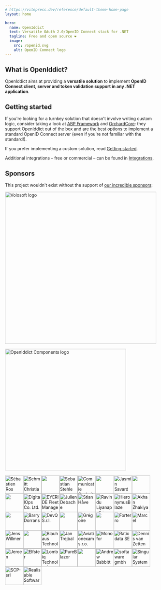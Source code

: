 ```yaml
---
# https://vitepress.dev/reference/default-theme-home-page
layout: home

hero:
  name: OpenIddict
  text: Versatile OAuth 2.0/OpenID Connect stack for .NET
  tagline: Free and open source ❤
  image:
    src: /openid.svg
    alt: OpenID Connect logo
---
```


## What is OpenIddict?

OpenIddict aims at providing a **versatile solution** to implement **OpenID Connect client, server and token validation support in any .NET application**.

## Getting started

If you're looking for a turnkey solution that doesn't involve writing custom logic, consider taking a look at
[ABP Framework](https://abp.io/modules/Volo.OpenIddict.Pro) and [OrchardCore](https://github.com/OrchardCMS/OrchardCore): they support
OpenIddict out of the box and are the best options to implement a standard OpenID Connect server (even if you're not familiar with the standard!).

If you prefer implementing a custom solution, read [Getting started](guides/getting-started/index.md).

Additional integrations – free or commercial – can be found in [Integrations](integrations/index.md).

## Sponsors

This project wouldn't exist without the support of [our incredible sponsors](https://github.com/sponsors/kevinchalet#sponsors):

<a href="https://volosoft.com/">
  <picture>
    <source media="(prefers-color-scheme: dark)" srcset="https://volosoft.com/assets/logos/volosoft-logo-light.svg">
    <img src="https://volosoft.com/assets/logos/volosoft-logo-dark.svg" width="500px" alt="Volosoft logo" />
  </picture>
</a>

<br />
<br />

<a href="https://www.openiddictcomponents.com/">
  <img src="https://www.openiddictcomponents.com/img/openiddict-components-logo.png" width="400px" alt="OpenIddict Components logo" />
</a>

<br />
<br />

<div id="sponsors">
<!-- sponsors --><a href="https://github.com/sebastienros"><img src="https:&#x2F;&#x2F;avatars.githubusercontent.com&#x2F;u&#x2F;1165805?v&#x3D;4" width="60px" alt="Sébastien Ros" /></a><a href="https://github.com/schmitch"><img src="https:&#x2F;&#x2F;avatars.githubusercontent.com&#x2F;u&#x2F;1641401?u&#x3D;60ade668385baa8a2615a9a3c0ff9f95f26e6fb0&amp;v&#x3D;4" width="60px" alt="Schmitt Christian" /></a><a href="https://github.com/cryo75"><img src="https:&#x2F;&#x2F;avatars.githubusercontent.com&#x2F;u&#x2F;3060986?v&#x3D;4" width="60px" alt="" /></a><a href="https://github.com/SebastianStehle"><img src="https:&#x2F;&#x2F;avatars.githubusercontent.com&#x2F;u&#x2F;1236435?u&#x3D;1259a16e4fa908077d94237b9b028ba250db94ba&amp;v&#x3D;4" width="60px" alt="Sebastian Stehle" /></a><a href="https://github.com/communicatie-cockpit"><img src="https:&#x2F;&#x2F;avatars.githubusercontent.com&#x2F;u&#x2F;48385413?v&#x3D;4" width="60px" alt="Communicatie Cockpit" /></a><a href="https://github.com/KeithT"><img src="https:&#x2F;&#x2F;avatars.githubusercontent.com&#x2F;u&#x2F;1142989?u&#x3D;ff79f0d6f75780e22472f303238923b974b82afe&amp;v&#x3D;4" width="60px" alt="" /></a><a href="https://github.com/Skrypt"><img src="https:&#x2F;&#x2F;avatars.githubusercontent.com&#x2F;u&#x2F;3228637?v&#x3D;4" width="60px" alt="Jasmin Savard" /></a><a href="https://github.com/feededit"><img src="https:&#x2F;&#x2F;avatars.githubusercontent.com&#x2F;u&#x2F;97811439?v&#x3D;4" width="60px" alt="" /></a><a href="https://github.com/jonmartinsson"><img src="https:&#x2F;&#x2F;avatars.githubusercontent.com&#x2F;u&#x2F;74833620?v&#x3D;4" width="60px" alt="" /></a><a href="https://github.com/DigitalOpsDev"><img src="https:&#x2F;&#x2F;avatars.githubusercontent.com&#x2F;u&#x2F;83682587?v&#x3D;4" width="60px" alt="DigitalOps Co. Ltd." /></a><a href="https://github.com/EYERIDE-Fleet-Management-System"><img src="https:&#x2F;&#x2F;avatars.githubusercontent.com&#x2F;u&#x2F;106654631?v&#x3D;4" width="60px" alt="EYERIDE Fleet Management System" /></a><a href="https://github.com/hypdeb"><img src="https:&#x2F;&#x2F;avatars.githubusercontent.com&#x2F;u&#x2F;18333810?u&#x3D;f677039db9fdbce25df14f442d144d1b50f0dde8&amp;v&#x3D;4" width="60px" alt="Julien Debache" /></a><a href="https://github.com/StanlyLife"><img src="https:&#x2F;&#x2F;avatars.githubusercontent.com&#x2F;u&#x2F;13099896?u&#x3D;1e6d020cf5ab686c722bc964df144d2f53fbfb90&amp;v&#x3D;4" width="60px" alt="Stian Håve" /></a><a href="https://github.com/ravindUwU"><img src="https:&#x2F;&#x2F;avatars.githubusercontent.com&#x2F;u&#x2F;7352580?u&#x3D;8f0c5acac22dd74e5ae3c17ba07e7fb4e09b443d&amp;v&#x3D;4" width="60px" alt="Ravindu Liyanapathirana" /></a><a href="https://github.com/dlandi"><img src="https:&#x2F;&#x2F;avatars.githubusercontent.com&#x2F;u&#x2F;3196088?u&#x3D;4e6796d8495887f413520eb1a86ba09a498950eb&amp;v&#x3D;4" width="60px" alt="HieronymusBlaze" /></a><a href="https://github.com/ahanoff"><img src="https:&#x2F;&#x2F;avatars.githubusercontent.com&#x2F;u&#x2F;2371703?u&#x3D;0e24f92223892d0dd1e4df7e1c61558554e648b7&amp;v&#x3D;4" width="60px" alt="Akhan Zhakiyanov" /></a><a href="https://github.com/InFarAday"><img src="https:&#x2F;&#x2F;avatars.githubusercontent.com&#x2F;u&#x2F;78298346?u&#x3D;fe302eae7f673c88b6e850e2fd13134537aa92b0&amp;v&#x3D;4" width="60px" alt="" /></a><a href="https://github.com/blowdart"><img src="https:&#x2F;&#x2F;avatars.githubusercontent.com&#x2F;u&#x2F;796298?u&#x3D;6aec6ec03b0449244b5eecbe1bc0bc0cdf7d75dd&amp;v&#x3D;4" width="60px" alt="Barry Dorrans" /></a><a href="https://github.com/devqsrl"><img src="https:&#x2F;&#x2F;avatars.githubusercontent.com&#x2F;u&#x2F;128056759?v&#x3D;4" width="60px" alt="DevQ S.r.l." /></a><a href="https://github.com/dgxhubbard"><img src="https:&#x2F;&#x2F;avatars.githubusercontent.com&#x2F;u&#x2F;5032382?v&#x3D;4" width="60px" alt="" /></a><a href="https://github.com/verdie-g"><img src="https:&#x2F;&#x2F;avatars.githubusercontent.com&#x2F;u&#x2F;9092290?u&#x3D;5b5b393eda2a12bc18c429b67d50e98859e1f497&amp;v&#x3D;4" width="60px" alt="Grégoire" /></a><a href="https://github.com/neil-timmerman"><img src="https:&#x2F;&#x2F;avatars.githubusercontent.com&#x2F;u&#x2F;40300342?v&#x3D;4" width="60px" alt="" /></a><a href="https://github.com/forterro"><img src="https:&#x2F;&#x2F;avatars.githubusercontent.com&#x2F;u&#x2F;46156191?v&#x3D;4" width="60px" alt="Forterro" /></a><a href="https://github.com/MarcelMalik"><img src="https:&#x2F;&#x2F;avatars.githubusercontent.com&#x2F;u&#x2F;2485844?u&#x3D;09b52c466ace8cf3160512fbc041b7a3c004301b&amp;v&#x3D;4" width="60px" alt="Marcel" /></a><a href="https://github.com/jwillmer"><img src="https:&#x2F;&#x2F;avatars.githubusercontent.com&#x2F;u&#x2F;1503577?u&#x3D;20257aea95259650cb85c42e24c4a9154888bcc3&amp;v&#x3D;4" width="60px" alt="Jens Willmer" /></a><a href="https://github.com/craaash80"><img src="https:&#x2F;&#x2F;avatars.githubusercontent.com&#x2F;u&#x2F;8490360?v&#x3D;4" width="60px" alt="" /></a><a href="https://github.com/BlauhausTechnology"><img src="https:&#x2F;&#x2F;avatars.githubusercontent.com&#x2F;u&#x2F;41298647?v&#x3D;4" width="60px" alt="Blauhaus Technology (Pty) Ltd" /></a><a href="https://github.com/trejjam"><img src="https:&#x2F;&#x2F;avatars.githubusercontent.com&#x2F;u&#x2F;3594540?v&#x3D;4" width="60px" alt="Jan Trejbal" /></a><a href="https://github.com/aviationexam"><img src="https:&#x2F;&#x2F;avatars.githubusercontent.com&#x2F;u&#x2F;68584681?v&#x3D;4" width="60px" alt="Aviationexam s.r.o." /></a><a href="https://github.com/monofor"><img src="https:&#x2F;&#x2F;avatars.githubusercontent.com&#x2F;u&#x2F;27564595?v&#x3D;4" width="60px" alt="Monofor" /></a><a href="https://github.com/ratiodata-se"><img src="https:&#x2F;&#x2F;avatars.githubusercontent.com&#x2F;u&#x2F;144135858?v&#x3D;4" width="60px" alt="Ratiodata SE" /></a><a href="https://github.com/DennisvanZetten"><img src="https:&#x2F;&#x2F;avatars.githubusercontent.com&#x2F;u&#x2F;49481996?u&#x3D;5c12495c124840d5d1e40927e991c043ea4a0906&amp;v&#x3D;4" width="60px" alt="Dennis van Zetten" /></a><a href="https://github.com/jeroenbai"><img src="https:&#x2F;&#x2F;avatars.githubusercontent.com&#x2F;u&#x2F;19906644?u&#x3D;f7cd5541058ae0904e7dd856baa02a5a17d1b43b&amp;v&#x3D;4" width="60px" alt="Jeroen" /></a><a href="https://github.com/Elfster"><img src="https:&#x2F;&#x2F;avatars.githubusercontent.com&#x2F;u&#x2F;25783098?v&#x3D;4" width="60px" alt="Elfster" /></a><a href="https://github.com/Lombiq"><img src="https:&#x2F;&#x2F;avatars.githubusercontent.com&#x2F;u&#x2F;8158177?v&#x3D;4" width="60px" alt="Lombiq Technologies Ltd." /></a><a href="https://github.com/pureblazor"><img src="https:&#x2F;&#x2F;avatars.githubusercontent.com&#x2F;u&#x2F;145921752?v&#x3D;4" width="60px" alt="PureBlazor" /></a><a href="https://github.com/HabardiT"><img src="https:&#x2F;&#x2F;avatars.githubusercontent.com&#x2F;u&#x2F;70464648?u&#x3D;0a68a06bdc4b73d096b78234e4851c21b393e804&amp;v&#x3D;4" width="60px" alt="" /></a><a href="https://github.com/AndrewBabbitt97"><img src="https:&#x2F;&#x2F;avatars.githubusercontent.com&#x2F;u&#x2F;2308261?u&#x3D;cd757aec08b5253b53d3751a2634bff25ea8e74c&amp;v&#x3D;4" width="60px" alt="Andrew Babbitt" /></a><a href="https://github.com/softawaregmbh"><img src="https:&#x2F;&#x2F;avatars.githubusercontent.com&#x2F;u&#x2F;19649817?v&#x3D;4" width="60px" alt="softaware gmbh" /></a><a href="https://github.com/SingularSystems"><img src="https:&#x2F;&#x2F;avatars.githubusercontent.com&#x2F;u&#x2F;77831302?v&#x3D;4" width="60px" alt="Singular Systems" /></a><a href="https://github.com/SCP-srl"><img src="https:&#x2F;&#x2F;avatars.githubusercontent.com&#x2F;u&#x2F;156648591?v&#x3D;4" width="60px" alt="SCP-srl" /></a><a href="https://github.com/realisable"><img src="https:&#x2F;&#x2F;avatars.githubusercontent.com&#x2F;u&#x2F;13610174?u&#x3D;36991b3a9264b757f68575a979aff95bca2b454c&amp;v&#x3D;4" width="60px" alt="Realisable Software" /></a><!-- sponsors -->
</div>
